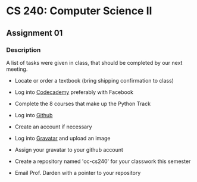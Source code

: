 CS 240: Computer Science II
===========================

Assignment 01
-------------

### Description

A list of tasks were given in class, that should be completed by our next meeting.

* Locate or order a textbook (bring shipping confirmation to class)

* Log into [Codecademy](http://www.codecademy.com) preferably with Facebook
 * Complete the 8 courses that make up the Python Track

* Log into [Github](http://www.github.com)
 * Create an account if necessary
 * Log into [Gravatar](http://www.gravatar.com) and upload an image
 * Assign your gravatar to your github account
 * Create a repository named 'oc-cs240' for your classwork this semester
 * Email Prof. Darden with a pointer to your repository
